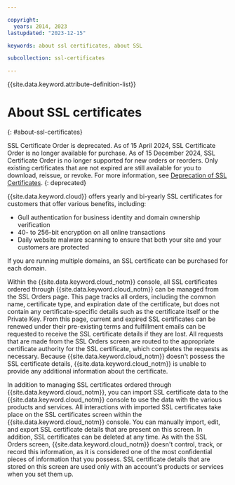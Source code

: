 ```yaml
---

copyright:
  years: 2014, 2023
lastupdated: "2023-12-15"

keywords: about ssl certificates, about SSL

subcollection: ssl-certificates

---
```


{{site.data.keyword.attribute-definition-list}}

# About SSL certificates
{: #about-ssl-certificates}

SSL Certificate Order is deprecated. As of 15 April 2024, SSL Certificate Order is no longer available for purchase. As of 15 December 2024, SSL Certificate Order is no longer supported for new orders or reorders. Only existing certificates that are not expired are still available for you to download, reissue, or revoke. For more information, see [Deprecation of SSL Certificates](/docs/ssl-certificates?topic=ssl-certificates-deprecation-ssl-certificates).
{: deprecated}

{{site.data.keyword.cloud}} offers yearly and bi-yearly SSL certificates for customers that offer various benefits, including:

* Gull authentication for business identity and domain ownership verification
* 40- to 256-bit encryption on all online transactions
* Daily website malware scanning to ensure that both your site and your customers are protected

If you are running multiple domains, an SSL certificate can be purchased for each domain.

Within the {{site.data.keyword.cloud_notm}} console, all SSL certificates ordered through {{site.data.keyword.cloud_notm}} can be managed from the SSL Orders page. This page tracks all orders, including the common name, certificate type, and expiration date of the certificate, but does not contain any certificate-specific details such as the certificate itself or the Private Key. From this page, current and expired SSL certificates can be renewed under their pre-existing terms and fulfillment emails can be requested to receive the SSL certificate details if they are lost. All requests that are made from the SSL Orders screen are routed to the appropriate certificate authority for the SSL certificate, which completes the requests as necessary. Because {{site.data.keyword.cloud_notm}} doesn't possess the SSL certificate details, {{site.data.keyword.cloud_notm}} is unable to provide any additional information about the certificate.

In addition to managing SSL certificates ordered through {{site.data.keyword.cloud_notm}}, you can import SSL certificate data to the {{site.data.keyword.cloud_notm}} console to use the data with the various products and services. All interactions with imported SSL certificates take place on the SSL certificates screen within the {{site.data.keyword.cloud_notm}} console. You can manually import, edit, and export SSL certificate details that are present on this screen. In addition, SSL certificates can be deleted at any time. As with the SSL Orders screen, {{site.data.keyword.cloud_notm}} doesn't control, track, or record this information, as it is considered one of the most confidential pieces of information that you possess. SSL certificate details that are stored on this screen are used only with an account's products or services when you set them up.
